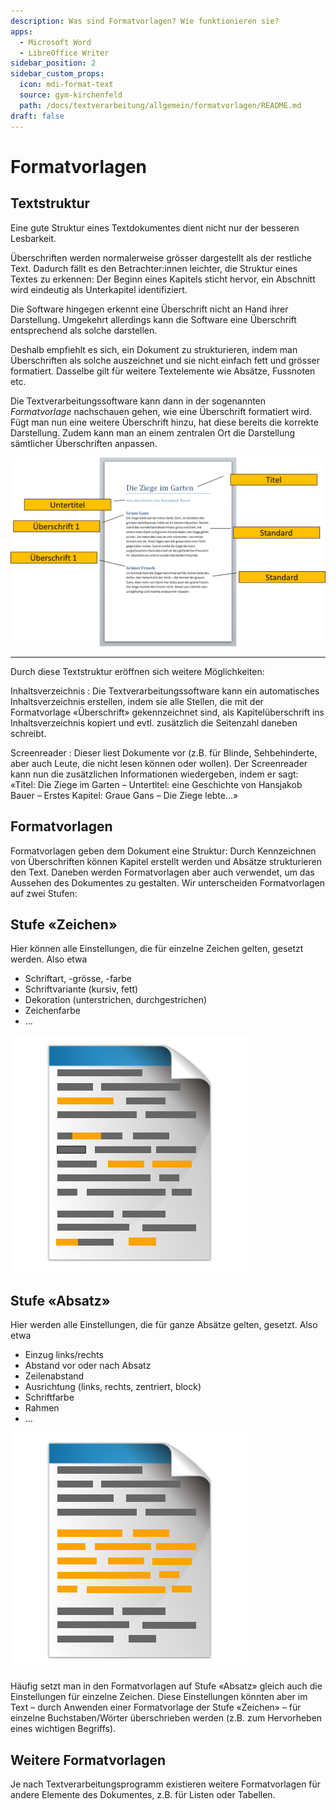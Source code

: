 ```yaml
---
description: Was sind Formatvorlagen? Wie funktionieren sie?
apps:
  - Microsoft Word
  - LibreOffice Writer
sidebar_position: 2
sidebar_custom_props:
  icon: mdi-format-text
  source: gym-kirchenfeld
  path: /docs/textverarbeitung/allgemein/formatvorlagen/README.md
draft: false
---
```


# Formatvorlagen



## Textstruktur

Eine gute Struktur eines Textdokumentes dient nicht nur der besseren Lesbarkeit.

Überschriften werden normalerweise grösser dargestellt als der restliche Text. Dadurch fällt es den Betrachter:innen leichter, die Struktur eines Textes zu erkennen: Der Beginn eines Kapitels sticht hervor, ein Abschnitt wird eindeutig als Unterkapitel identifiziert.

Die Software hingegen erkennt eine Überschrift nicht an Hand ihrer Darstellung. Umgekehrt allerdings kann die Software eine Überschrift entsprechend als solche darstellen.

Deshalb empfiehlt es sich, ein Dokument zu strukturieren, indem man Überschriften als solche auszeichnet und sie nicht einfach fett und grösser formatiert. Dasselbe gilt für weitere Textelemente wie Absätze, Fussnoten etc.

Die Textverarbeitungssoftware kann dann in der sogenannten *Formatvorlage* nachschauen gehen, wie eine Überschrift formatiert wird. Fügt man nun eine weitere Überschrift hinzu, hat diese bereits die korrekte Darstellung. Zudem kann man an einem zentralen Ort die Darstellung sämtlicher Überschriften anpassen.

![](./textstruktur.png)


---

Durch diese Textstruktur eröffnen sich weitere Möglichkeiten:

Inhaltsverzeichnis
: Die Textverarbeitungssoftware kann ein automatisches Inhaltsverzeichnis erstellen, indem sie alle Stellen, die mit der Formatvorlage «Überschrift» gekennzeichnet sind, als Kapitelüberschrift ins Inhaltsverzeichnis kopiert und evtl. zusätzlich die Seitenzahl daneben schreibt.

Screenreader
: Dieser liest Dokumente vor (z.B. für Blinde, Sehbehinderte, aber auch Leute, die nicht lesen können oder wollen). Der Screenreader kann nun die zusätzlichen Informationen wiedergeben, indem er sagt: «Titel: Die Ziege im Garten – Untertitel: eine Geschichte von Hansjakob Bauer – Erstes Kapitel: Graue Gans – Die Ziege lebte…»




## Formatvorlagen
Formatvorlagen geben dem Dokument eine Struktur: Durch Kennzeichnen von Überschriften können Kapitel erstellt werden und Absätze strukturieren den Text. Daneben werden Formatvorlagen aber auch verwendet, um das Aussehen des Dokumentes zu gestalten. Wir unterscheiden Formatvorlagen auf zwei Stufen:

## Stufe «Zeichen»

Hier können alle Einstellungen, die für einzelne Zeichen gelten, gesetzt werden. Also etwa

* Schriftart, -grösse, -farbe
* Schriftvariante (kursiv, fett)
* Dekoration (unterstrichen, durchgestrichen)
* Zeichenfarbe
* …

![Formate Stufe Zeichen](./format-stufe-zeichen.png)

## Stufe «Absatz»
Hier werden alle Einstellungen, die für ganze Absätze gelten, gesetzt. Also etwa

* Einzug links/rechts
* Abstand vor oder nach Absatz
* Zeilenabstand
* Ausrichtung (links, rechts, zentriert, block)
* Schriftfarbe
* Rahmen
* …


![Formate Stufe Absatz](./format-stufe-absatz.png)

Häufig setzt man in den Formatvorlagen auf Stufe «Absatz» gleich auch die Einstellungen für einzelne Zeichen. Diese Einstellungen könnten aber im Text – durch Anwenden einer Formatvorlage der Stufe «Zeichen» – für einzelne Buchstaben/Wörter überschrieben werden (z.B. zum Hervorheben eines wichtigen Begriffs).

## Weitere Formatvorlagen
Je nach Textverarbeitungsprogramm existieren weitere Formatvorlagen für andere Elemente des Dokumentes, z.B. für Listen oder Tabellen.
